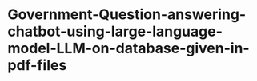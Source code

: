 # Government-Question-answering-chatbot-using-large-language-model-LLM-on-database-given-in-pdf-files